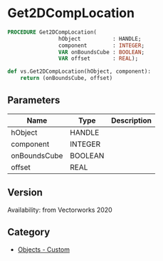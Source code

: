 # Get2DCompLocation

```pascal
PROCEDURE Get2DCompLocation(
				hObject          : HANDLE;
				component        : INTEGER;
				VAR onBoundsCube : BOOLEAN;
				VAR offset       : REAL);
```

```python
def vs.Get2DCompLocation(hObject, component):
    return (onBoundsCube, offset)
```

## Parameters
|Name|Type|Description|
|---|---|---|
|hObject|HANDLE|   |
|component|INTEGER|   |
|onBoundsCube|BOOLEAN|   |
|offset|REAL|   |

## Version
Availability: from Vectorworks 2020

## Category
* [Objects - Custom](../Categories/Objects%20-%20Custom.md)
